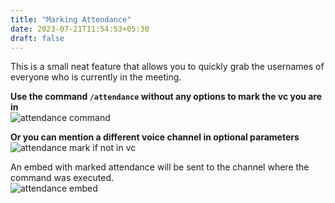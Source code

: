 ```yaml
---
title: "Marking Attendance"
date: 2023-07-21T11:54:53+05:30
draft: false
---
```


This is a small neat feature that allows you to quickly grab the usernames of everyone who is currently in the meeting.

**Use the command `/attendance` without any options to mark the vc you are in**\
![attendance command](https://i.imgur.com/MiQ2x7F.png)

**Or you can mention a different voice channel in optional parameters**\
![attendance mark if not in vc](https://i.imgur.com/6CICzYe.png)

An embed with marked attendance will be sent to the channel where the command was executed.\
![attendance embed](https://i.imgur.com/YHykJZE.png)
